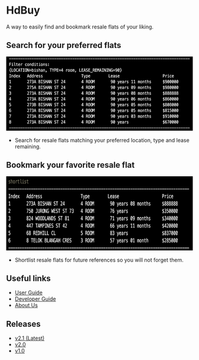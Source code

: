# HdBuy

A way to easily find and bookmark resale flats of your liking.


## Search for your preferred flats

<img src="images/find_example.png" width="600" height="200"/>

* Search for resale flats matching your preferred location, type and lease remaining.


## Bookmark your favorite resale flat

<img src="images/shortlist_example.png" width="600" height="200"/>

* Shortlist resale flats for future references so you will not forget them.


## Useful links

* [User Guide](UserGuide.md)
* [Developer Guide](DeveloperGuide.md)
* [About Us](AboutUs.md)


## Releases

* [v2.1 (Latest)](https://github.com/AY2021S2-CS2113-F10-1/tp/releases/tag/v2.1)
* [v2.0](https://github.com/AY2021S2-CS2113-F10-1/tp/releases/tag/v2.0)
* [v1.0](https://github.com/AY2021S2-CS2113-F10-1/tp/releases/tag/v1.0)